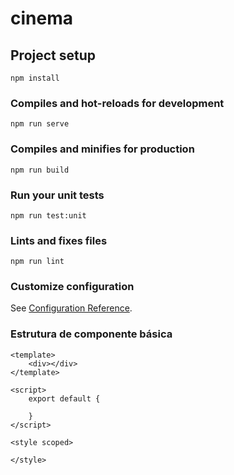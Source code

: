 # cinema

## Project setup
```
npm install
```

### Compiles and hot-reloads for development
```
npm run serve
```

### Compiles and minifies for production
```
npm run build
```

### Run your unit tests
```
npm run test:unit
```

### Lints and fixes files
```
npm run lint
```

### Customize configuration
See [Configuration Reference](https://cli.vuejs.org/config/).

### Estrutura de componente básica
```
<template>
    <div></div>
</template>

<script>
    export default {

    }
</script>

<style scoped>

</style>
```